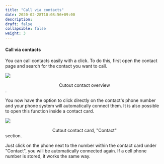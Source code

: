 ```yaml
---
title: "Call via contacts"
date: 2020-02-28T10:08:56+09:00
description: 
draft: false
collapsible: false
weight: 3
---
```


#### Call via contacts

You can call contacts easily with a click. To do this, first open the contact page and search for the contact you want to call.

![](/images/connectornav/cti/kontakte1.png)<center>Cutout contact overview</center>.

You now have the option to click directly on the contact's phone number and your phone system will automatically connect them. It is also possible to open this function inside a contact card.

![](/images/connectornav/cti/kontakte2.png)<center>Cutout contact card, "Contact"</center> section.

Just click on the phone next to the number within the contact card under "Contact", you will be automatically connected again. If a cell phone number is stored, it works the same way.